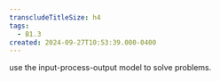 ```yaml
---
transcludeTitleSize: h4
tags:
  - B1.3
created: 2024-09-27T10:53:39.000-0400
---
```

use the input-process-output model to solve problems.